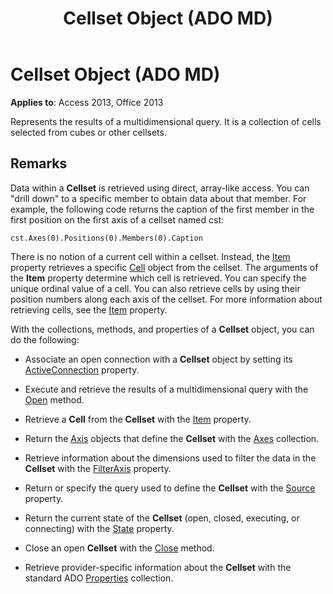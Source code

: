 ﻿---
title: Cellset Object (ADO MD)
TOCTitle: Cellset Object (ADO MD)
ms:assetid: 28d4b3b9-f907-9ec0-00e1-9666c887cdf0
ms:mtpsurl: https://msdn.microsoft.com/library/JJ249047(v=office.15)
ms:contentKeyID: 48543869
ms.date: 09/18/2015
mtps_version: v=office.15
---

# Cellset Object (ADO MD)

**Applies to**: Access 2013, Office 2013

Represents the results of a multidimensional query. It is a collection of cells selected from cubes or other cellsets.

## Remarks

Data within a **Cellset** is retrieved using direct, array-like access. You can "drill down" to a specific member to obtain data about that member. For example, the following code returns the caption of the first member in the first position on the first axis of a cellset named cst:

`cst.Axes(0).Positions(0).Members(0).Caption`

There is no notion of a current cell within a cellset. Instead, the [Item](item-property-ado-md-cellset.md) property retrieves a specific [Cell](cell-object-ado-md.md) object from the cellset. The arguments of the **Item** property determine which cell is retrieved. You can specify the unique ordinal value of a cell. You can also retrieve cells by using their position numbers along each axis of the cellset. For more information about retrieving cells, see the [Item](item-property-ado-md-cellset.md) property.

With the collections, methods, and properties of a **Cellset** object, you can do the following:

  - Associate an open connection with a **Cellset** object by setting its [ActiveConnection](activeconnection-property-ado-md.md) property.

  - Execute and retrieve the results of a multidimensional query with the [Open](open-method-ado-md.md) method.

  - Retrieve a **Cell** from the **Cellset** with the [Item](item-property-ado-md-cellset.md) property.

  - Return the [Axis](axis-object-ado-md.md) objects that define the **Cellset** with the [Axes](axes-collection-ado-md.md) collection.

  - Retrieve information about the dimensions used to filter the data in the **Cellset** with the [FilterAxis](filteraxis-property-ado-md.md) property.

  - Return or specify the query used to define the **Cellset** with the [Source](source-property-ado-md.md) property.

  - Return the current state of the **Cellset** (open, closed, executing, or connecting) with the [State](state-property-ado-md.md) property.

  - Close an open **Cellset** with the [Close](close-method-ado-md.md) method.

  - Retrieve provider-specific information about the **Cellset** with the standard ADO [Properties](properties-collection-ado.md) collection.

